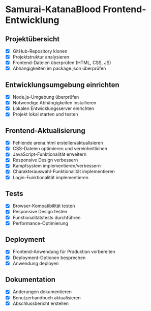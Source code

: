 # Samurai-KatanaBlood Frontend-Entwicklung

## Projektübersicht
- [x] GitHub-Repository klonen
- [x] Projektstruktur analysieren
- [x] Frontend-Dateien überprüfen (HTML, CSS, JS)
- [x] Abhängigkeiten im package.json überprüfen

## Entwicklungsumgebung einrichten
- [x] Node.js-Umgebung überprüfen
- [x] Notwendige Abhängigkeiten installieren
- [x] Lokalen Entwicklungsserver einrichten
- [x] Projekt lokal starten und testen

## Frontend-Aktualisierung
- [x] Fehlende arena.html erstellen/aktualisieren
- [x] CSS-Dateien optimieren und vereinheitlichen
- [x] JavaScript-Funktionalität erweitern
- [x] Responsive Design verbessern
- [x] Kampfsystem implementieren/verbessern
- [x] Charakterauswahl-Funktionalität implementieren
- [x] Login-Funktionalität implementieren

## Tests
- [x] Browser-Kompatibilität testen
- [x] Responsive Design testen
- [x] Funktionalitätstests durchführen
- [x] Performance-Optimierung

## Deployment
- [x] Frontend-Anwendung für Produktion vorbereiten
- [x] Deployment-Optionen besprechen
- [x] Anwendung deployen

## Dokumentation
- [x] Änderungen dokumentieren
- [x] Benutzerhandbuch aktualisieren
- [x] Abschlussbericht erstellen
